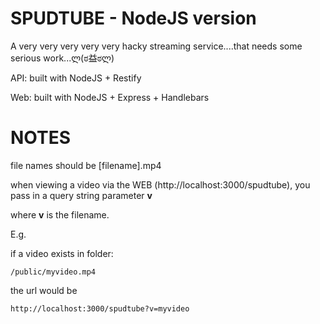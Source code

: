 # SPUDTUBE - NodeJS version

A very very very very very hacky streaming service....that needs some serious work...ლ(ಠ益ಠლ)﻿

API: built with NodeJS + Restify

Web: built with NodeJS + Express + Handlebars

# NOTES
file names should be
[filename].mp4

when viewing a video via the WEB (http://localhost:3000/spudtube), you pass in a query string parameter **v** 

where **v** is the filename.

E.g.

if a video exists in folder:
```
/public/myvideo.mp4
```

the url would be
```
http://localhost:3000/spudtube?v=myvideo
```